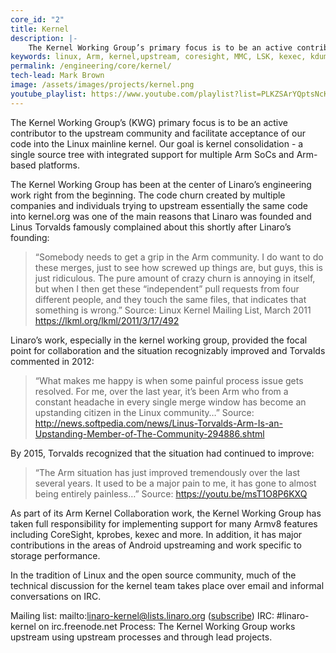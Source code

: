 ```yaml
---
core_id: "2"
title: Kernel
description: |-
    The Kernel Working Group’s primary focus is to be an active contributor to the upstream community and facilitate acceptance of Arm code into the Linux mainline kernel.
keywords: linux, Arm, kernel,upstream, coresight, MMC, LSK, kexec, kdump,storage,memory management,device tree
permalink: /engineering/core/kernel/
tech-lead: Mark Brown
image: /assets/images/projects/kernel.png
youtube_playlist: https://www.youtube.com/playlist?list=PLKZSArYQptsNcK4cX5OS6d4--lQdz6Zws
---
```

The Kernel Working Group’s (KWG) primary focus is to be an active contributor to the upstream community and facilitate acceptance of our code into the Linux mainline kernel. Our goal is kernel consolidation - a single source tree with integrated support for multiple Arm SoCs and Arm-based platforms.

The Kernel Working Group has been at the center of Linaro’s engineering work right from the beginning. The code churn created by multiple companies and individuals trying to upstream essentially the same code into kernel.org was one of the main reasons that Linaro was founded and Linus Torvalds famously complained about this shortly after Linaro’s founding:

> “Somebody needs to get a grip in the Arm community. I do want to do these merges, just to see how screwed up things are, but guys, this is just ridiculous. The pure amount of crazy churn is annoying in itself, but when I then get these “independent” pull requests from four different people, and they touch the same files, that indicates that something is wrong.” Source: Linux Kernel Mailing List, March 2011 https://lkml.org/lkml/2011/3/17/492

Linaro’s work, especially in the kernel working group, provided the focal point for collaboration and the situation recognizably improved and Torvalds commented in 2012:

> “What makes me happy is when some painful process issue gets resolved. For me, over the last year, it’s been Arm who from a constant headache in every single merge window has become an upstanding citizen in the Linux community…” Source: http://news.softpedia.com/news/Linus-Torvalds-Arm-Is-an-Upstanding-Member-of-The-Community-294886.shtml

By 2015, Torvalds recognized that the situation had continued to improve:

> “The Arm situation has just improved tremendously over the last several years. It used to be a major pain to me, it has gone to almost being entirely painless…” Source: https://youtu.be/msT1O8P6KXQ

As part of its Arm Kernel Collaboration work, the Kernel Working Group has taken full responsibility for implementing support for many Armv8 features including CoreSight, kprobes, kexec and more. In addition, it has major contributions in the areas of Android upstreaming and work specific to storage performance.

In the tradition of Linux and the open source community, much of the technical discussion for the kernel team takes place over email and informal conversations on IRC.

Mailing list: mailto:linaro-kernel@lists.linaro.org ([subscribe](http://lists.linaro.org/mailman/listinfo/linaro-dev))
IRC: #linaro-kernel on irc.freenode.net
Process: The Kernel Working Group works upstream using upstream processes and through lead projects.
